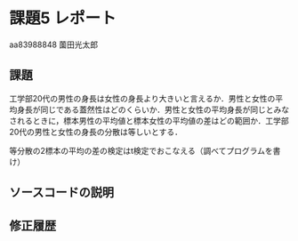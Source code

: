 # 課題5 レポート

aa83988848 薗田光太郎

## 課題

工学部20代の男性の身長は女性の身長より大きいと言えるか．男性と女性の平均身長が同じである蓋然性はどのくらいか．男性と女性の平均身長が同じとみなされるときに，標本男性の平均値と標本女性の平均値の差はどの範囲か．工学部20代の男性と女性の身長の分散は等しいとする．

等分散の2標本の平均の差の検定はt検定でおこなえる（調べてプログラムを書け）

## ソースコードの説明

## 修正履歴

